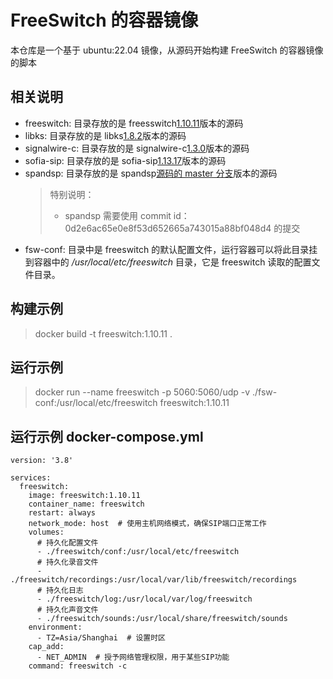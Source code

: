 # FreeSwitch 的容器镜像

本仓库是一个基于 ubuntu:22.04 镜像，从源码开始构建 FreeSwitch 的容器镜像的脚本

## 相关说明

- freeswitch: 目录存放的是 freesswitch[1.10.11](https://files.freeswitch.org/releases/freeswitch/freeswitch-1.10.11.-release.zip)版本的源码
- libks: 目录存放的是 libks[1.8.2](https://github.com/signalwire/libks/archive/refs/tags/v1.8.2.zip)版本的源码
- signalwire-c: 目录存放的是 signalwire-c[1.3.0](https://github.com/signalwire/signalwire-c/archive/refs/tags/1.3.0.tar.gz)版本的源码
- sofia-sip: 目录存放的是 sofia-sip[1.13.17](https://github.com/freeswitch/sofia-sip/archive/refs/tags/v1.13.17.tar.gz)版本的源码
- spandsp: 目录存放的是 spandsp[源码的 master 分支](https://github.com/freeswitch/spandsp.git)版本的源码
  > 特别说明：
  >
  > - spandsp 需要使用 commit id：0d2e6ac65e0e8f53d652665a743015a88bf048d4 的提交
- fsw-conf: 目录中是 freeswitch 的默认配置文件，运行容器可以将此目录挂到容器中的 _/usr/local/etc/freeswitch_ 目录，它是 freeswitch 读取的配置文件目录。

## 构建示例

> docker build -t freeswitch:1.10.11 .

## 运行示例

> docker run --name freeswitch -p 5060:5060/udp -v ./fsw-conf:/usr/local/etc/freeswitch freeswitch:1.10.11

## 运行示例 docker-compose.yml
```
version: '3.8'

services:
  freeswitch:
    image: freeswitch:1.10.11
    container_name: freeswitch
    restart: always
    network_mode: host  # 使用主机网络模式，确保SIP端口正常工作
    volumes:
      # 持久化配置文件
      - ./freeswitch/conf:/usr/local/etc/freeswitch  
      # 持久化录音文件
      - ./freeswitch/recordings:/usr/local/var/lib/freeswitch/recordings  
      # 持久化日志
      - ./freeswitch/log:/usr/local/var/log/freeswitch 
      # 持久化声音文件
      - ./freeswitch/sounds:/usr/local/share/freeswitch/sounds
    environment:
      - TZ=Asia/Shanghai  # 设置时区
    cap_add:
      - NET_ADMIN  # 授予网络管理权限，用于某些SIP功能
    command: freeswitch -c


``` 
